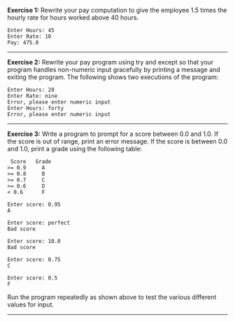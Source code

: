 **Exercise 1:** Rewrite your pay computation to give the employee 1.5 times the hourly rate for hours worked above 40 hours.
```
Enter Hours: 45
Enter Rate: 10
Pay: 475.0
```
<hr>

**Exercise 2:** Rewrite your pay program using try and except so that your program handles non-numeric input gracefully by printing a message and exiting the program. The following shows two executions of the program:
```
Enter Hours: 20
Enter Rate: nine
Error, please enter numeric input
Enter Hours: forty
Error, please enter numeric input
```
<hr>

**Exercise 3:** Write a program to prompt for a score between 0.0 and 1.0. If the score is out of range, print an error message. If the score is between 0.0 and 1.0, print a grade using the following table:
```
 Score   Grade
>= 0.9     A
>= 0.8     B
>= 0.7     C
>= 0.6     D
< 0.6      F
```
```
Enter score: 0.95
A
```
```
Enter score: perfect
Bad score
```
```
Enter score: 10.0
Bad score
```
```
Enter score: 0.75
C
```
```
Enter score: 0.5
F
```
Run the program repeatedly as shown above to test the various different values for input.

<hr>